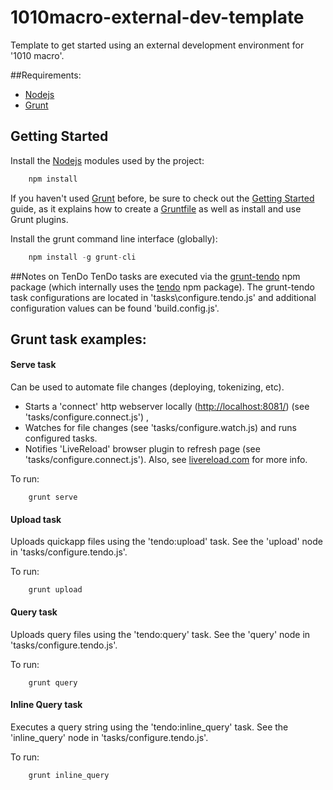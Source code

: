 # 1010macro-external-dev-template
Template to get started using an external development environment for '1010 macro'.  

##Requirements:
* [Nodejs](http://nodejs.org/)
* [Grunt](http://gruntjs.com/)

## Getting Started


Install the [Nodejs](http://nodejs.org/) modules used by the project:
```js
    npm install
```    


If you haven't used [Grunt](http://gruntjs.com/) before, be sure to check out the [Getting Started](http://gruntjs.com/getting-started) guide, as it explains how to create a [Gruntfile](http://gruntjs.com/sample-gruntfile) as well as install and use Grunt plugins.

Install the grunt command line interface (globally):
```js
    npm install -g grunt-cli
```    

##Notes on TenDo
TenDo tasks are executed via the [grunt-tendo](https://www.npmjs.com/package/grunt-tendo) npm package (which internally uses the [tendo](https://www.npmjs.com/package/tendo) npm package).   The grunt-tendo task configurations are located in 'tasks\configure.tendo.js' and additional configuration values can be found 'build.config.js'. 


## Grunt task examples:
 
#### Serve task
Can be used to automate file changes (deploying, tokenizing, etc). 

* Starts a 'connect' http webserver locally ([http://localhost:8081/](http://localhost:8081/)) (see 'tasks/configure.connect.js') ,
* Watches for file changes (see 'tasks/configure.watch.js) and runs configured tasks.
* Notifies 'LiveReload' browser plugin to refresh page (see 'tasks/configure.connect.js').  Also, see [livereload.com](http://livereload.com) for more info.

To run:
```
    grunt serve
```    

#### Upload task
Uploads quickapp files using the 'tendo:upload' task.   See the 'upload' node in 'tasks/configure.tendo.js'. 

To run:
```
    grunt upload
```

#### Query task
Uploads query files using the 'tendo:query' task.   See the 'query' node in 'tasks/configure.tendo.js'. 

To run:
```
    grunt query
```

#### Inline Query task
Executes a query string using the 'tendo:inline_query' task.   See the 'inline_query' node in 'tasks/configure.tendo.js'. 

To run:
```
    grunt inline_query
```

